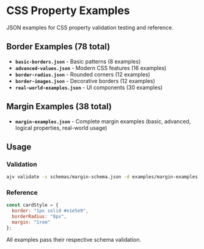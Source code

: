 # CSS Property Examples

JSON examples for CSS property validation testing and reference.

## Border Examples (78 total)
- **`basic-borders.json`** - Basic patterns (8 examples)
- **`advanced-values.json`** - Modern CSS features (16 examples)
- **`border-radius.json`** - Rounded corners (12 examples)
- **`border-images.json`** - Decorative borders (12 examples)
- **`real-world-examples.json`** - UI components (30 examples)

## Margin Examples (38 total)
- **`margin-examples.json`** - Complete margin examples (basic, advanced, logical properties, real-world usage)

## Usage

### Validation
```bash
ajv validate -s schemas/margin-schema.json -d examples/margin-examples.json
```

### Reference
```javascript
const cardStyle = {
  border: "1px solid #e1e5e9",
  borderRadius: "8px",
  margin: "1rem"
};
```

All examples pass their respective schema validation. 